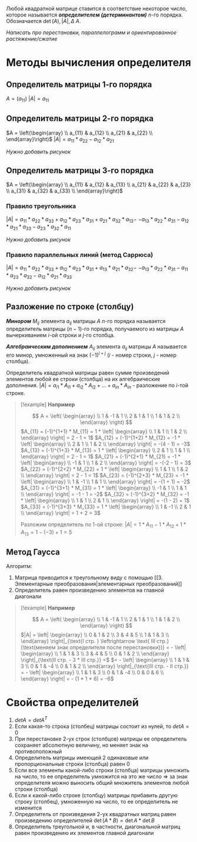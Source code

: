Любой квадратной матрице ставится в соответствие некоторое число, которое называется ***определителем (детерминантом)*** $n$-го порядка.
Обозначается $\det(A), |A|, \Delta \ A$.

*Написать про перестановки, параллелограмм и ориентированное растяжение/сжатие*
# Методы вычисления определителя
## Определитель матрицы 1-го порядка

$A = ( a_{11} )$
$| A | = a_{11}$
## Определитель матрицы 2-го порядка

$A = \left(\begin{array} \\ a_{11} & a_{12} \\ a_{21} & a_{22} \\ \end{array}\right)$
$| A | = a_{11} * a_{22} - a_{12} * a_{21}$

*Нужно добавить рисунок*
## Определитель матрицы 3-го порядка

$A = \left(\begin{array} \\ a_{11} & a_{12} & a_{13} \\ a_{21} & a_{22} & a_{23} \\ a_{31} & a_{32} & a_{33} \\ \end{array}\right)$
### Правило треугольника

$| A | = a_{11} * a_{22} * a_{33} + a_{12} * a_{23} * a_{31} + a_{21} * a_{32} * a_{13} -$
$- a_{13} * a_{22} * a_{31} - a_{12} * a_{21} * a_{33} - a_{23} * a_{32} * a_{11}$

*Нужно добавить рисунок*
### Правило параллельных линий (метод Саррюса)

$| A | = a_{11} * a_{22} * a_{33} + a_{12} * a_{23} * a_{31} + a_{13} * a_{21} * a_{32} -$
$- a_{13} * a_{22} * a_{31} - a_{11} * a_{23} * a_{32} - a_{12} * a_{21} * a_{33}$

*Нужно добавить рисунок*
## Разложение по строке (столбцу)

***Минором*** $M_{ij}$ элемента $a_{ij}$ матрицы $A$ $n$-го порядка называется определитель матрицы $(n-1)$-го порядка, получаемого из матрицы $A$ вычеркиванием $i$-ой строки и $j$-го столбца.

***Алгебраическим дополнением*** $A_{ij}$ элемента $a_{ij}$ матрицы $A$ называется его минор, умноженный на знак $(-1)^{i + j}$ ($i$ - номер строки, $j$ - номер столбца).

Определитель квадратной матрицы равен сумме произведений элементов любой ее строки (столбца) на их алгебраические дополнения.
$| A | = a_{i1}*A_{i1} + a_{i2}*A_{i2} + \dots + a_{in}*A_{in}$ - разложение по $i$-той строке.

>[!example] **Например**
>
>$$
>A = \left(
\begin{array} \\
1 & -1 & 1 \\
2 & 1 & 1 \\
1 & 1 & 2 \\
\end{array}
\right)
>$$
>$A_{11} = (-1)^{1+1} * M_{11} = 1 * \left| \begin{array} \\ 1 & 1 \\ 1 & 2 \\ \end{array} \right| = 2 - 1 = 1$
>$A_{12} = (-1)^{1+2} * M_{12} = -1 * \left| \begin{array} \\ 2 & 1 \\ 1 & 2 \\ \end{array} \right| = -(4 - 1) = -3$
>$A_{13} = (-1)^{1+3} * M_{13} = 1 * \left| \begin{array} \\ 2 & 1 \\ 1 & 1 \\ \end{array} \right| = 2 - 1 = 1$
>$A_{21} = (-1)^{2+1} * M_{21} = -1 * \left| \begin{array} \\ -1 & 1 \\ 1 & 2 \\ \end{array} \right| = -(-2 - 1) = 3$
>$A_{22} = (-1)^{2+2} * M_{22} = 1 * \left| \begin{array} \\ 1 & 1 \\ 1 & 2 \\ \end{array} \right| = 2 - 1 = 1$
>$A_{23} = (-1)^{2+3} * M_{23} = -1 * \left| \begin{array} \\ 1 & -1 \\ 1 & 1 \\ \end{array} \right| = -(1 + 1) = -2$
>$A_{31} = (-1)^{3+1} * M_{31} = 1 * \left| \begin{array} \\ -1 & 1 \\ 1 & 1 \\ \end{array} \right| = -1 - 1 = -2$
>$A_{32} = (-1)^{3+2} * M_{32} = -1 * \left| \begin{array} \\ 1 & 1 \\ 2 & 1 \\ \end{array} \right| = -(1 - 2) = 1$
>$A_{33} = (-1)^{3+3} * M_{33} = 1 * \left| \begin{array} \\ 1 & -1 \\ 2 & 1 \\ \end{array} \right| = 1 + 2 = 3$
>
>Разложим определитель по $1$-ой строке:
>$| A | = 1 * A_{11} - 1 * A_{12} + 1 * A_{13} = 1 - (-3) + 1 = 5$

## Метод Гаусса

Алгоритм:
1. Матрица приводится к треугольному виду с помощью [[3. Элементарные преобразования|элементарных преобразований]]
2. Определитель равен произведению элементов на главной диагонали

>[!example] **Например**
>
>$$
A = \left(
\begin{array} \\
1 & -1 & 1 \\
2 & 1 & 1 \\
1 & 1 & 2 \\
\end{array}
\right)
>$$
>$|A| = \left| \begin{array} \\ 0 & 1 & 2 \\ 3 & 4 & 5 \\ 1 & 1 & 3 \\ \end{array} \right|_{\text{I стр. } \leftrightarrow \text{ III стр.} (\text{меняем знак определителя после перестановки})} = - \left| \begin{array} \\ 1 & 1 & 3 \\ 3 & 4 & 5 \\ 0 & 1 & 2 \\ \end{array} \right|_{\text{II стр. - 3 * III стр.}} =$
>$= - \left| \begin{array} \\ 1 & 1 & 3 \\ 0 & 1 & -4 \\ 0 & 1 & 2 \\ \end{array} \right|_{\text{III стр. - II стр.}} = - \left| \begin{array} \\ 1 & 1 & 3 \\ 0 & 1 & -4 \\ 0 & 0 & 6 \\ \end{array} \right| = - (1 * 1 * 6) = -6$
# Свойства определителей

1. $det A = det A^T$
2. Если какая-то строка (столбец) матрицы состоит из нулей, то $det A = 0$
3. При перестановке $2$-ух строк (столбцов) матрицы ее определитель сохраняет абсолютную величину, но меняет знак на противоположный
4. Определитель матрицы имеющей 2 одинаковые или пропорциональные строки (столбца) равен $0$
5. Если все элементы какой-либо строки (столбца) матрицы умножить на число, то ее определитель умножится на это же число $\Rightarrow$ за знак определителя можно выносить общий множитель элементов любой строки (столбца)
6. Если к какой-либо строке (столбцу) матрицы прибавить другую строку (столбец), умноженную на число, то ее определитель не изменится
7. Определитель от произведения $2$-ух квадратных матриц равен произведению определителей
   $\det (A*B) = \det A * \det B$
9. Определитель треугольной и, в частности, диагональной матриц равен произведению их элементов главной диагонали